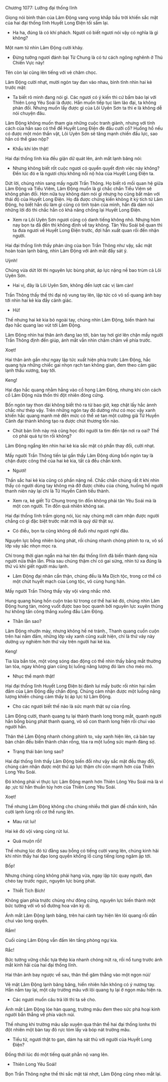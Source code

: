 




Chương 1077: Lưỡng đại thống lĩnh


Giọng nói bình thản của Lâm Động vang vọng khắp bầu trời khiến sắc mặt của hai đại thống lĩnh Huyết Long Điện tối sầm lại.

- Ha ha, đúng là có khí phách. Ngươi có biết ngươi nói vậy có nghĩa là gì không?

Một nam tử nhìn Lâm Động cười khảy.

- Đừng tưởng ngươi đánh bại Từ Chung là có tư cách ngông nghênh ở Thú Chiến Vực này!

Tên còn lại cũng lên tiếng với vẻ châm chọc.

Lâm Động cười nhạt, mười ngón tay đan vào nhau, bình tĩnh nhìn hai kẻ trước mặt:

- Ta biết rõ mình đang nói gì. Các ngươi có ý kiến thì cứ bẩm báo lại với Thiên Long Yêu Soái là được. Hắn muốn tiếp tục làm lão đại, ta không phản đối. Nhưng muốn lấy được gì của Lôi Uyên Sơn ta thì e là không dễ nói chuyện đâu.

Lâm Động không muốn tham gia những cuộc tranh giành, nhưng với tính cách của hắn sao có thể để Huyết Long Điện đè đầu cưỡi cổ? Huống hồ nếu có được một món thần vật, Lôi Uyên Sơn sẽ tăng mạnh chiến đấu lực, sao hắn có thể giao nộp?

- Khẩu khí lớn thật!

Hai đại thống lĩnh kia đều giận dữ quát lên, ánh mắt lạnh băng nói:

- Nhưng không biết rốt cuộc ngươi có quyền quyết định việc này không? Đến lúc đó e là ngươi chịu không nổi nộ hỏa của Huyết Long Điện ta.

Dứt lời, chúng nhìn sang mấy người Trần Thông. Họ biết rõ mối quan hệ giữa Lâm Động và Tiểu Viêm, Lâm Động muốn là gì chắc chắn Tiểu Viêm sẽ không phản đối. Hơn nữa tuy không dám nói gì nhưng họ cũng bất mãn với thái độ của Huyết Long Điện. Họ đã được chứng kiến không ít kỳ tích từ Lâm Động, họ biết hắn dù làm gì cũng có tính toán của mình, hắn đã dám nói những lời đó thì chắc hẳn có khả năng chống lại Huyết Long Điện.

- Xem ra Lôi Uyên Sơn ngươi cũng có danh tiếng không nhỏ. Nhưng hôm nay bọn ta đã đến thì không định về tay không. Tân Yêu Soái bế quan thì ta đưa ngươi về Huyết Long Điện trước, đợi hắn xuất quan rồi đến nhận người.

Hai đại thống lĩnh thấy phản ứng của bọn Trần Thông như vậy, sắc mặt hoàn toàn lạnh băng, nhìn Lâm Động với ánh mắt đầy sát ý.

Uỳnh!

Chúng vừa dứt lời thì nguyên lực bùng phát, áp lực nặng nề bao trùm cả Lôi Uyên Sơn.

- Hai vị, đây là Lôi Uyên Sơn, không đến lượt các vị làm càn!

Trần Thông thấy thế thì đại nộ vung tay lên, lập tức có vô số quang ảnh bay tới nhìn hai kẻ kia đầy cảnh giác.

- Hừ!

Thế nhưng hai kẻ kia bỏ ngoài tay, chúng nhìn Lâm Động, biến thành hai đạo hắc quang lao vút tới Lâm Động.

Lâm Động nhìn hai thân ảnh đang lao tới, bàn tay hơi giơ lên chặn mấy người Trần Thông định đến giúp, ánh mắt vẫn nhìn chăm chăm về phía trước.

Xoẹt!

Hai thân ảnh gần như ngay lập tức xuất hiện phía trước Lâm Động, hắc quang tựa những chiếc gai nhọn rạch tan không gian, đem theo cảm giác lạnh thấu xương, bay tới.

Keng!

Hai đạo hắc quang nhằm hẳng vào cổ họng Lâm Động, nhưng khi còn cách cổ Lâm Động nửa thốn thì đột nhiên đông cứng.

Bốn ngón tay thon dài không biết thò ra từ bao giờ, kẹp chặt lấy hắc ảnnh chắc như thép vậy. Trên những ngón tay đó dường như có mọc vậy xanh khiến hắc quang mạnh mẽ đến mức có thể xé tan một cường giả Tử Huyền Cảnh đại thành không tạo ra được chút thương tổn nào.

- Chút bản lĩnh này mà cũng học đòi người ta tìm đến tận nơi ra oai? Thế có phải quá tự tin rồi không?

Lâm Động ngẩng lên nhìn hai kẻ kia sắc mặt có phần thay đổi, cười nhạt.

Mấy người Trần Thông tiến lại gần thấy Lâm Động dùng bốn ngón tay là chặn được công thế của hai kẻ kia, tất cả đều chấn kinh.

- Ngươi!

Thần sắc hai kẻ kia cũng có phần nặng nề. Chắc chắn chúng rất ít khi nhìn thấy có người dùng tay không mà đỡ được chiêu của chúng, huống hồ người thanh niên này lại chỉ là Tử Huyền Cảnh tiểu thành.

- Xem ra, kẻ giết Từ Chung trong tin đồn không phải tân Yêu Soái mà là một con người. Tin đồn quả nhiên không sai.

Hai đại thống lĩnh trầm giọng nói, lúc này chúng mới cảm nhận được người chẳng có gì đặc biệt trước măt mới là quỷ dữ thật sự.

- Có điều, bọn ta cũng không dễ đuổi như ngươi nghĩ đâu.

Nguyên lực bỗng nhiên bùng phát, rồi chúng nhanh chóng phình to ra, vô số lớp vảy sắc nhọn mọc ra.

Chỉ trong thời gian ngắn mà hai tên đại thống lĩnh đã biến thành dạng nửa người nửa thằn lằn. Phía sau chúng thậm chí có gai sừng, nhìn từ xa đúng là thứ vũ khí giết người máu lạnh.

- Lâm Động đại nhân cẩn thận, chúng đều là Ma Dịch tộc, trong cơ thể có một chút huyết mạch của Long tộc, vô cùng hung hãn.

Mấy người Trần Thông thấy vậy vội vàng nhắc nhở.

Hung quang hùng hồn cuộn trào từ trong cơ thể hai kẻ đó, chúng nhìn Lâm Động hung tàn, móng vuốt được bao bọc quanh bởi nguyên lực xuyên thủng hư không tấn công thẳng xuống đầu Lâm Động.

- Thằn lằn sao?

Lâm Động nhướn mày, nhưng không hề né tránh., Thanh quang cuồn cuộn trên hai nắm đấm, những lớp vảy xanh cũng xuất hiện, chỉ là thứ vảy này dường uy nghiêm hơn thứ vảy trên người hai kẻ kia.

Keng!

Tia lửa bắn tóe, một vòng sóng dao động có thể nhìn thấy bằng mắt thường lan tỏa, ngay không gian cũng bị luồng năng lượng đó làm cho méo mó.

- Nhục thể mạnh thật!

Hai đại thống lĩnh Huyết Long Điện bị đánh lui mấy bước rồi nhìn hai nắm đấm của Lâm Động đầy chấn động. Chúng cảm nhận được một luồng năng lượng khiến chúng cảm thấy bị áp lực từ Lâm Động.

- Cho các ngươi biết thế nào là sức mạnh thật sự của rồng.

Lâm Động cười, thanh quang tụ lại thành thanh long trong mắt, quanh người hắn bỗng bùng phát thanh quang, vô số con thanh long hiện rồi chui vào người hắn.

Thân thẻ Lâm Động nhanh chóng phình to, vảy xanh hiện lên, cả bàn tay bàn chân đều biến thành chân rồng, tỏa ra một luồng sức mạnh đáng sợ.

- Trạng thái bán long sao?

Hai đại thống lĩnh thấy Lâm Động biến đổi như vậy sắc mặt đều thay đổi, chúng cảm nhận được một thứ áp lực thậm chí còn mạnh hơn của Thiên Long Yêu Soái.

Đó không phải vì thực lực Lâm Động mạnh hơn Thiên Lông Yêu Soái mà là vì áp ;ực từ hắn thuần túy hơn của Thiên Long Yêu Soái.

Xoẹt!

Thế nhưng Lâm Động không cho chúng nhiều thời gian để chấn kinh, hắn cười lạnh lùng rồi cơ thể rung lên.

- Mau rút lui!

Hai kẻ đó vội vàng cùng rút lui.

- Quá muộn rồi!

Thế nhưng lúc đó từ đằng sau bỗng có tiếng cười vang lên, chúng kinh hãi khi nhìn thấy hai đạo long quyền khổng lồ cùng tiếng long ngâm ập tới.

Bốp!

Nhưng chúng cũng không phải hạng vừa, ngay lập tức quay người, đan chéo tay trước ngực, nguyên lực bùng phát.

- Thiết Tích Bích!

Không gian phía trước chúng như đông cứng, nguyên lực biến thành một bức tường với vô số đường hoa văn kỳ dị.

Ánh mắt Lâm Động lạnh băng, trên hai cánh tay hiện lên lôi quang rồi dần chui vào long quyền.

Rầm!

Cuối cùng Lâm Động vẫn đấm lên tầng phòng ngự kia.

Rắc!

Bức tường vững chắc tựa thép kia nhanh chóng nứt ra, rồi nổ tung trước ánh mắt kinh hãi của hai đại thống lĩnh.

Hai thân ảnh bay ngược về sau, thân thể găm thẳng vào một ngọn núi/

Vẻ mặt Lâm Động lạnh băng băng, hiển nhiên hắn không có ý nương tay. Hắn nắm tay lại, một cây trường mâu với lôi quang tụ lại ở ngọn mâu hiện ra.

- Các ngươi muốn câu trả lời thì ta sẽ cho.

Ánh mắt Lâm Động lóe hàn quang, trường mâu đem theo sức phá hoại kinh người bắn thẳng về phía vách núi.

Thế nhưng khi trường mâu sắp xuyên qua thân thể hai đại thống lonhx thì đột nhiên một bàn tay đỏ rực tóm lấy và bóp nát trường mâu.

- Tiểu tử, ngươi thật to gan, dám hạ sát thủ với người của Huyết Long Điện?

Đồng thời lúc đó một tiếng quát phẫn nộ vang lên.

- Thiên Long Yêu Soái!

Bọn Trần Thông nghe thế thì sắc mặt tái nhợt, Lâm Động cũng nheo mắt lại.




